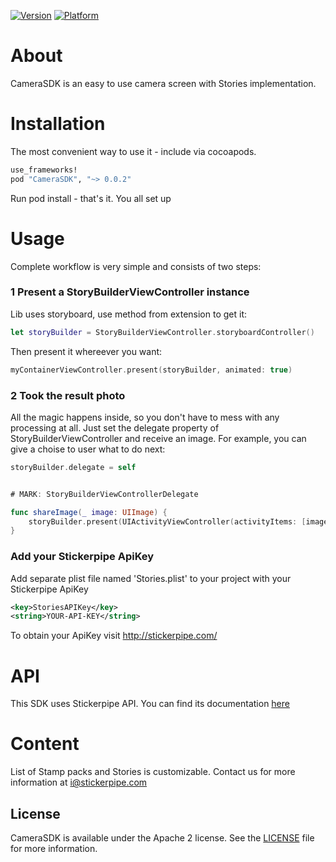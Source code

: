 [![Version](https://img.shields.io/cocoapods/v/CameraSDK.svg)](http://stickerpipe.com)
[![Platform](https://img.shields.io/cocoapods/p/CameraSDK.svg?style=flat)](http://stickerpipe.com)


# About

CameraSDK is an easy to use camera screen with Stories implementation. 

# Installation

The most convenient way to use it - include via cocoapods. 

```ruby
use_frameworks!
pod "CameraSDK", "~> 0.0.2"
```

Run pod install - that's it. You all set up

# Usage

Complete workflow is very simple and consists of two steps:


### 1 Present a StoryBuilderViewController instance
Lib uses storyboard, use method from extension to get it:

```swift
let storyBuilder = StoryBuilderViewController.storyboardController()
```

Then present it whereever you want:

```swift
myContainerViewController.present(storyBuilder, animated: true)
```

### 2 Took the result photo

All the magic happens inside, so you don't have to mess with any processing at all. Just set the delegate property of StoryBuilderViewController and receive an image. For example, you can give a choise to user what to do next:

```swift
storyBuilder.delegate = self


# MARK: StoryBuilderViewControllerDelegate

func shareImage(_ image: UIImage) {
    storyBuilder.present(UIActivityViewController(activityItems: [image], applicationActivities: nil), animated: true)
}
```
### Add your Stickerpipe ApiKey

Add separate plist file named 'Stories.plist' to your project with your Stickerpipe ApiKey
```xml
<key>StoriesAPIKey</key>
<string>YOUR-API-KEY</string>
```
To obtain your ApiKey visit http://stickerpipe.com/

# API

This SDK uses Stickerpipe API. You can find its documentation [here](http://docs.stickerpipe.com)

# Content

List of Stamp packs and Stories is customizable. Contact us for more information at i@stickerpipe.com

## License

CameraSDK is available under the Apache 2 license. See the [LICENSE](LICENSE) file for more information.

